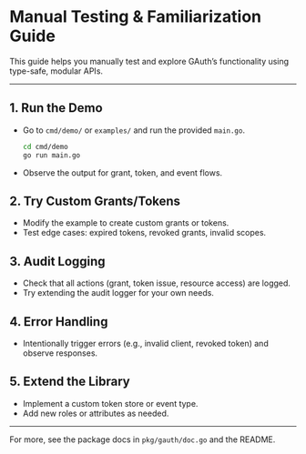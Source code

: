 # Manual Testing & Familiarization Guide

This guide helps you manually test and explore GAuth’s functionality using type-safe, modular APIs.

---

## 1. Run the Demo
- Go to `cmd/demo/` or `examples/` and run the provided `main.go`.
   ```sh
   cd cmd/demo
   go run main.go
   ```
- Observe the output for grant, token, and event flows.

## 2. Try Custom Grants/Tokens
- Modify the example to create custom grants or tokens.
- Test edge cases: expired tokens, revoked grants, invalid scopes.

## 3. Audit Logging
- Check that all actions (grant, token issue, resource access) are logged.
- Try extending the audit logger for your own needs.

## 4. Error Handling
- Intentionally trigger errors (e.g., invalid client, revoked token) and observe responses.

## 5. Extend the Library
- Implement a custom token store or event type.
- Add new roles or attributes as needed.

---
For more, see the package docs in `pkg/gauth/doc.go` and the README.